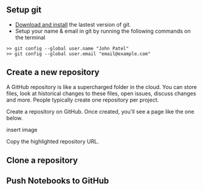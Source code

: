 ---
---

## Setup git

- [Download and install](https://git-scm.com) the lastest version of git.
- Setup your name & email in git by running the following commands on the terminal

```
>> git config --global user.name "John Patel"
>> git config --global user.email "email@example.com"
```

## Create a new repository
A GitHub repository is like a supercharged folder in the cloud. You can store
files, look at historical changes to these files, open issues, discuss changes 
and more. People typically create one repository per project. 

Create a repository on GitHub. Once created, you'll see a page like the one below.

insert image

Copy the highlighted repository URL.

## Clone a repository


## Push Notebooks to GitHub
